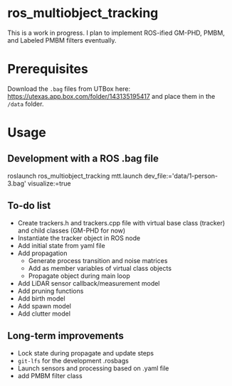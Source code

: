 # ros_multiobject_tracking
This is a work in progress. I plan to implement ROS-ified GM-PHD, PMBM, and Labeled PMBM filters eventually.

# Prerequisites
Download the `.bag` files from UTBox here: https://utexas.app.box.com/folder/143135195417
and place them in the `/data` folder.

# Usage
## Development with a ROS .bag file
roslaunch ros_multiobject_tracking mtt.launch dev_file:='data/1-person-3.bag' visualize:=true

## To-do list
- Create trackers.h and trackers.cpp file with virtual base class (tracker) and child classes (GM-PHD for now)
- Instantiate the tracker object in ROS node
- Add initial state from yaml file
- Add propagation
    - Generate process transition and noise matrices
    - Add as member variables of virtual class objects
    - Propagate object during main loop
- Add LiDAR sensor callback/measurement model
- Add pruning functions
- Add birth model
- Add spawn model
- Add clutter model



## Long-term improvements
- Lock state during propagate and update steps
- `git-lfs` for the development .rosbags
- Launch sensors and processing based on .yaml file
- add PMBM filter class